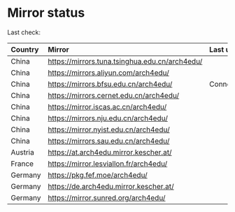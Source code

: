 <script src="./time.js"></script>
# Mirror status
Last check: <script type="text/javascript">localize(1724031350.4188004);</script>

|Country|Mirror|Last update|
|:------|:-----|:----------|
|China|https://mirrors.tuna.tsinghua.edu.cn/arch4edu/|<script type="text/javascript">localize(1724006077);</script>|
|China|https://mirrors.aliyun.com/arch4edu/|<script type="text/javascript">localize(1724006077);</script>|
|China|https://mirrors.bfsu.edu.cn/arch4edu/|ConnectionError|
|China|https://mirrors.cernet.edu.cn/arch4edu/|<script type="text/javascript">localize(1724006077);</script>|
|China|https://mirror.iscas.ac.cn/arch4edu/|<script type="text/javascript">localize(1724006077);</script>|
|China|https://mirrors.nju.edu.cn/arch4edu/|<script type="text/javascript">localize(1723920095);</script>|
|China|https://mirror.nyist.edu.cn/arch4edu/|<script type="text/javascript">localize(1723964783);</script>|
|China|https://mirrors.sau.edu.cn/arch4edu/|<script type="text/javascript">localize(1724006077);</script>|
|Austria|https://at.arch4edu.mirror.kescher.at/|<script type="text/javascript">localize(1724006077);</script>|
|France|https://mirror.lesviallon.fr/arch4edu/|<script type="text/javascript">localize(1724006077);</script>|
|Germany|https://pkg.fef.moe/arch4edu/|<script type="text/javascript">localize(1724006077);</script>|
|Germany|https://de.arch4edu.mirror.kescher.at/|<script type="text/javascript">localize(1724006077);</script>|
|Germany|https://mirror.sunred.org/arch4edu/|<script type="text/javascript">localize(1724006077);</script>|

<script src="./tablefilter/tablefilter.js"></script>
<script src="./table.js"></script>
